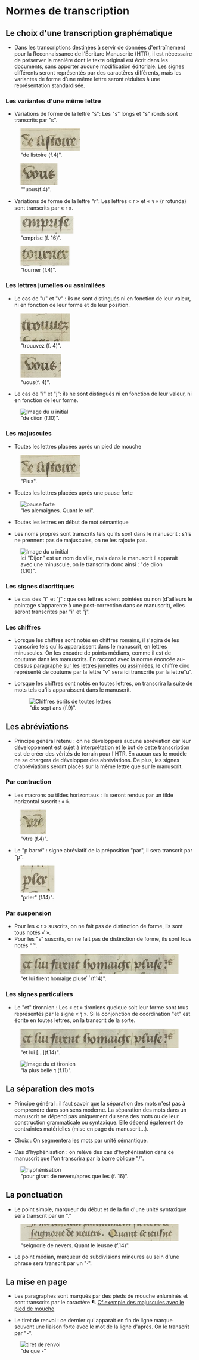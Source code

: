 # Normes de transcription

## Le choix d'une transcription graphématique

- Dans les transcriptions destinées à servir de données d'entraînement pour la Reconnaissance de l'Écriture Manuscrite (HTR), il est nécessaire de préserver la manière dont le texte original est écrit dans les documents, sans apporter aucune modification éditoriale. Les signes différents seront représentés par des caractères différents, mais les variantes de forme d’une même lettre seront réduites à une représentation standardisée.

### Les variantes d'une même lettre   

- Variations de forme de la lettre "s": Les "s" longs et "s" ronds sont transcrits par "s".
<a name="variantes-s"></a>

<figure>
  <img src="https://github.com/Piraxe/HN-2023-Nevers/raw/transcription-normes/exemple_normes_transcription/Slongf4.JPEG" alt="Image du s long">
  <figcaption>"de listoire (f.4)".</figcaption>
</figure>


<figure>
  <img src="https://github.com/Piraxe/HN-2023-Nevers/raw/transcription-normes/exemple_normes_transcription/Srondf4.JPEG" alt="Image du s rond">
  <figcaption>""uous(f.4)".</figcaption>
</figure>

- Variations de forme de la lettre "r": Les lettres « r » et « ꝛ » (r rotunda) sont transcrits par  « r ».
  <a name="variantes-r"></a>

<figure>
  <img src="https://github.com/Piraxe/HN-2023-Nevers/raw/transcription-normes/exemple_normes_transcription/Rrontundaf16.jpeg" alt="Image du r rotunda">
  <figcaption>"emprise (f. 16)".</figcaption>
</figure>


<figure>
  <img src="https://github.com/Piraxe/HN-2023-Nevers/raw/transcription-normes/exemple_normes_transcription/Rnormalf4.JPEG" alt="Image du r normal">
  <figcaption>"tourner (f.4)".</figcaption>
</figure>


### Les lettres jumelles ou assimilées

- Le cas de "u" et "v" : ils ne sont distingués ni en fonction de leur valeur, ni en fonction de leur forme et de leur position.
<a name="lettres-u-v"></a>

<figure>
  <img src="https://github.com/Piraxe/HN-2023-Nevers/raw/transcription-normes/exemple_normes_transcription/VUf4.JPEG" alt="Image du V et U">
  <figcaption>"trouuvez (f. 4)".</figcaption>
</figure>


<figure>
  <img src="https://github.com/Piraxe/HN-2023-Nevers/raw/transcription-normes/exemple_normes_transcription/Vlettreinitialf4.JPEG" alt="Image du u initial">
  <figcaption>"uous(f. 4)".</figcaption>
</figure>


- Le cas de "i" et "j": ils ne sont distingués ni en fonction de leur valeur, ni en fonction de leur forme.
<a name="lettres-i-j"></a>


<figure>
  <img src="https://github.com/Piraxe/HN-2023-Nevers/raw/transcription-normes/exemple_normes_transcription/IJf10.JPEG" alt="Image du u initial">
  <figcaption>"de diion (f.10)".</figcaption>
</figure>





### Les majuscules 

- Toutes les lettres placées après un pied de mouche
<a name="majuscules-pied-mouche"></a>

<figure>
  <img src="https://github.com/Piraxe/HN-2023-Nevers/raw/transcription-normes/exemple_normes_transcription/Slongf4.JPEG" alt="Majuscule après pied de mouche">
  <figcaption>"Plus".</figcaption>
</figure>

- Toutes les lettres placées après une pause forte 
  <a name="majuscules-pause-forte"></a>

<figure>
  <img src="https://github.com/Piraxe/HN-2023-Nevers/raw/transcription-normes/exemple_normes_transcription/pausefortef16.JPEG" alt="pause forte">
  <figcaption>"les alemaignes. Quant le roi".</figcaption>
</figure>


- Toutes les lettres en début de mot sémantique
<a name="majuscules-debut-mot"></a>

- Les noms propres sont transcrits tels qu'ils sont dans le manuscrit : s'ils ne prennent pas de majuscules, on ne les rajoute pas.

<figure>
  <img src="https://github.com/Piraxe/HN-2023-Nevers/raw/transcription-normes/exemple_normes_transcription/IJf10.JPEG" alt="Image du u initial">
  <figcaption>Ici "Dijon" est un nom de ville, mais dans le manuscrit il apparait avec une minuscule, on le transcrira donc ainsi : "de diion (f.10)".</figcaption>
</figure>


### Les signes diacritiques
 
 - Le cas des "i" et "j" : que ces lettres soient pointées ou non (d'ailleurs le pointage s'apparente à une post-correction dans ce manuscrit), elles seront transcrites par "i" et "j".

### Les chiffres

- Lorsque les chiffres sont notés en chiffres romains, il s'agira de les transcrire tels qu'ils apparaissent dans le manuscrit, en lettres minuscules.  On les encadre de points médians, comme il est de coutume dans les manuscrits. En raccord avec la norme énoncée au-dessus [paragraphe sur les lettres jumelles ou assimilées](#Les-lettres-jumelles-ou-assimilées), le chiffre cinq représenté de coutume par la lettre "v" sera ici transcrite par la lettre"u".
  <a name="chiffres-romains"></a>

- Lorsque les chiffres sont notés en toutes lettres, on transcrira la suite de mots tels qu'ils apparaissent dans le manuscrit.
  <a name="chiffres-toutes-lettres"></a>

  <figure>
  <img src="https://github.com/Piraxe/HN-2023-Nevers/raw/transcription-normes/exemple_normes_transcription/chiffreslettresf9.JPEG" alt="Chiffres écrits de toutes lettres">
  <figcaption>"dix sept ans (f.9)".</figcaption>
</figure>



## Les abréviations

- Principe général retenu : on ne développera aucune abréviation car leur développement est sujet à interprétation et le but de cette transcription est de créer des vérités de terrain pour l'HTR. En aucun cas le modèle ne se chargera de développer des abréviations. De plus, les signes d'abréviations seront placés sur la même lettre que sur le manuscrit.

### Par contraction

- Les macrons ou tildes horizontaux : ils seront rendus par un tilde horizontal suscrit : « ̃».
<a name="macrons-tildes"></a>

<figure>
  <img src="https://github.com/Piraxe/HN-2023-Nevers/raw/transcription-normes/exemple_normes_transcription/macronf4.JPEG" alt="Image du macron">
  <figcaption>"ṽtre (f.4)".</figcaption>
</figure>


- Le "p barré" : signe abréviatif de la préposition "par", il sera transcrit par "ꝑ".
<a name="p-barre"></a>

<figure>
  <img src="https://github.com/Piraxe/HN-2023-Nevers/raw/transcription-normes/exemple_normes_transcription/pbarref14.JPEG" alt="Image du p barre">
  <figcaption>"ꝑrler" (f.14)".</figcaption>
</figure>

### Par suspension

- Pour les « r » suscrits, on ne fait pas de distinction de forme, ils sont tous notés « ͬ».
- Pour les "s" suscrits, on ne fait pas de distinction de forme, ils sont tous notés " ̾".
<a name="r-suscrits"></a>

<figure>
  <img src="https://github.com/Piraxe/HN-2023-Nevers/raw/transcription-normes/exemple_normes_transcription/RetSsuscritsf14.JPEG" alt="R et S suscrits">
  <figcaption>"et lui firent homaige pluse ͬ ̾ (f.14)".</figcaption>
</figure>

### Les signes particuliers 

- Le "et" tironnien : Les « et » tironiens quelque soit leur forme sont tous représentés par le signe « ⁊ ». Si la conjonction de coordination "et" est écrite en toutes lettres, on la transcrit de la sorte.
<a name="et-tironien"></a>

<figure>
  <img src="https://github.com/Piraxe/HN-2023-Nevers/raw/transcription-normes/exemple_normes_transcription/RetSsuscritsf14.JPEG" alt="et conjonction de coordination">
  <figcaption>"et lui [...](f.14)".</figcaption>
</figure>

<figure>
  <img src="https://github.com/Piraxe/HN-2023-Nevers/raw/transcription-normes/exemple_normes_transcription/ettironienf11.JPEG" alt="Image du et tironien">
  <figcaption>"la plus belle ⁊ (f.11)".</figcaption>
</figure>



## La séparation des mots

- Principe général : il faut savoir que la séparation des mots n'est pas à comprendre dans son sens moderne. La séparation des mots dans un manuscrit ne dépend pas uniquement du sens des mots ou de leur construction grammaticale ou syntaxique. Elle dépend également de contraintes matérielles (mise en page du manuscrit...). 
  <a name="separation-mots"></a>
- Choix : On segmentera les mots par unité sémantique. 

- Cas d'hyphénisation : on relève des cas d'hyphénisation dans ce manuscrit que l'on transcrira par la barre oblique "/".
<a name="hyphenisation"></a>

<figure>
  <img src="https://github.com/Piraxe/HN-2023-Nevers/raw/transcription-normes/exemple_normes_transcription/hyphénisationf16.JPEG" alt="hyphénisation">
  <figcaption>"pour girart de nevers/apres que les (f. 16)".</figcaption>
</figure>


## La ponctuation

- Le point simple, marqueur du début et de la fin d'une unité syntaxique sera transcrit par un "."
  <a name="ponctuation-point"></a>

<figure>
  <img src="https://github.com/Piraxe/HN-2023-Nevers/raw/transcription-normes/exemple_normes_transcription/pointf14.JPEG" alt="point">
  <figcaption>"seignorie de nevers. Quant le ieusne (f.14)".</figcaption>
</figure>

- Le point médian, marqueur de subdivisions mineures au sein d'une phrase sera transcrit par un "·".
<a name="ponctuation-point-mediant"></a>


## La mise en page

- Les paragraphes sont marqués par des pieds de mouche enluminés et sont transcrits par le caractère ¶.
[Cf.exemple des majuscules avec le pied de mouche](#majuscules-pied-mouche)

- Le tiret de renvoi : ce dernier qui apparait en fin de ligne marque souvent une liaison forte avec le mot de la ligne d'après. On le transcrit par "-".  

<figure>
  <img src="https://github.com/Piraxe/HN-2023-Nevers/raw/transcription-normes/exemple_normes_transcription/tiretrenvoif16.JPEG" alt="tiret de renvoi">
  <figcaption>"de que -"</figcaption>
</figure>








